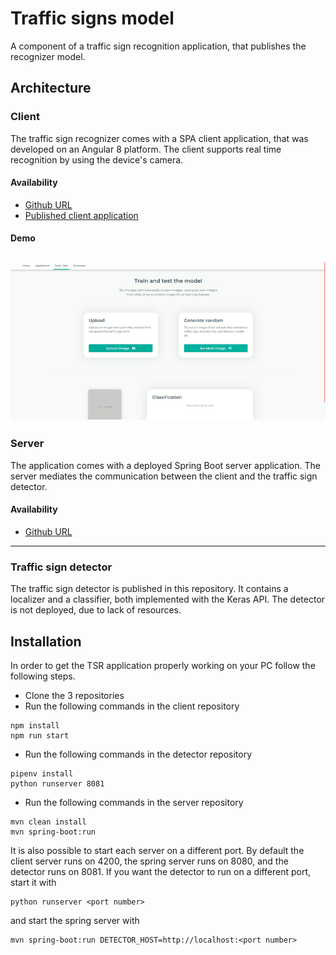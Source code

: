 # Traffic signs model
A component of a traffic sign recognition application, that publishes the recognizer model.
## Architecture
### Client
The traffic sign recognizer comes with a SPA client application, that was developed on an Angular 8 platform. The client
supports real time recognition by using the device's camera.
#### Availability
- [Github URL](https://github.com/bizmut32/traffic-signs-client)
- [Published client application](https://trafficsigns.netlify.app/)
#### Demo
![Demo](docs/client-pc-demo2.gif)
---
### Server
The application comes with a deployed Spring Boot server application. The server mediates the communication between the
client and the traffic sign detector.
#### Availability
- [Github URL](https://github.com/bizmut32/traffic-sign-server)
---
### Traffic sign detector
The traffic sign detector is published in this repository. It contains a localizer and a classifier, both 
implemented with the Keras API. The detector is not deployed, due to lack of resources.
## Installation
In order to get the TSR application properly working on your PC follow the following steps.
- Clone the 3 repositories
- Run the following commands in the client repository
```shell script
npm install
npm run start
```
- Run the following commands in the detector repository
```shell script
pipenv install
python runserver 8081
```
- Run the following commands in the server repository
```shell script
mvn clean install
mvn spring-boot:run
```
It is also possible to start each server on a different port. By default the client server runs on 4200, the spring 
server runs on 8080, and the detector runs on 8081.
If you want the detector to run on a different port, start it with
```shell script
python runserver <port number>
```
and start the spring server with
```shell script
mvn spring-boot:run DETECTOR_HOST=http://localhost:<port number>
```
